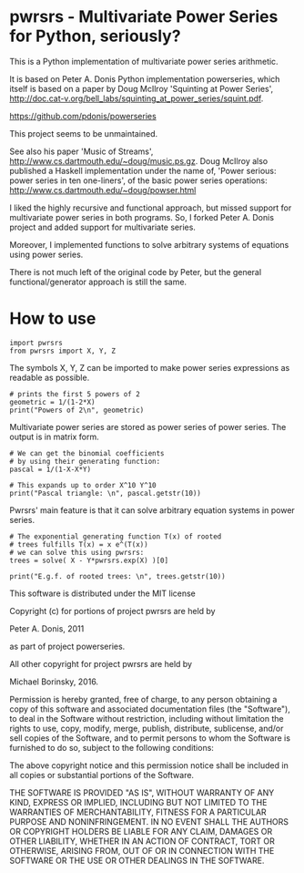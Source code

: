 
pwrsrs - Multivariate Power Series for Python, seriously?
=========================================================

This is a Python implementation of multivariate power series arithmetic. 

It is based on Peter A. Donis Python implementation powerseries, which 
itself is based on a paper by Doug McIlroy 'Squinting at Power Series', 
http://doc.cat-v.org/bell_labs/squinting_at_power_series/squint.pdf. 

https://github.com/pdonis/powerseries

This project seems to be unmaintained.

See also his paper 'Music of Streams', http://www.cs.dartmouth.edu/~doug/music.ps.gz. 
Doug McIlroy also published a Haskell implementation under the name 
of, 'Power serious: power series in ten one-liners', of the basic power 
series operations: http://www.cs.dartmouth.edu/~doug/powser.html

I liked the highly recursive and functional approach, but missed 
support for multivariate power series in both programs. So, I forked 
Peter A. Donis project and added support for multivariate series. 

Moreover, I implemented functions to solve arbitrary systems of equations 
using power series. 

There is not much left of the original code by Peter, but the general 
functional/generator approach is still the same.

How to use
==========

    import pwrsrs
    from pwrsrs import X, Y, Z

The symbols X, Y, Z can be imported to make power series expressions as 
readable as possible.

    # prints the first 5 powers of 2
    geometric = 1/(1-2*X)
    print("Powers of 2\n", geometric)

Multivariate power series are stored as power series of power series. 
The output is in matrix form.

    # We can get the binomial coefficients
    # by using their generating function:
    pascal = 1/(1-X-X*Y)

    # This expands up to order X^10 Y^10
    print("Pascal triangle: \n", pascal.getstr(10))

Pwrsrs' main feature is that it can solve arbitrary equation systems 
in power series. 

    # The exponential generating function T(x) of rooted 
    # trees fulfills T(x) = x e^(T(x))
    # we can solve this using pwrsrs:
    trees = solve( X - Y*pwrsrs.exp(X) )[0]

    print("E.g.f. of rooted trees: \n", trees.getstr(10))




This software is distributed under the MIT license

Copyright (c) for portions of project pwrsrs are held by 

Peter A. Donis, 2011 

as part of project powerseries. 

All other copyright for project pwrsrs are held by 

Michael Borinsky, 2016.


Permission is hereby granted, free of charge, to any person obtaining a copy of this software and associated documentation files (the "Software"), to deal in the Software without restriction, including without limitation the rights to use, copy, modify, merge, publish, distribute, sublicense, and/or sell copies of the Software, and to permit persons to whom the Software is furnished to do so, subject to the following conditions:

The above copyright notice and this permission notice shall be included in all copies or substantial portions of the Software.

THE SOFTWARE IS PROVIDED "AS IS", WITHOUT WARRANTY OF ANY KIND, EXPRESS OR IMPLIED, INCLUDING BUT NOT LIMITED TO THE WARRANTIES OF MERCHANTABILITY, FITNESS FOR A PARTICULAR PURPOSE AND NONINFRINGEMENT. IN NO EVENT SHALL THE AUTHORS OR COPYRIGHT HOLDERS BE LIABLE FOR ANY CLAIM, DAMAGES OR OTHER LIABILITY, WHETHER IN AN ACTION OF CONTRACT, TORT OR OTHERWISE, ARISING FROM, OUT OF OR IN CONNECTION WITH THE SOFTWARE OR THE USE OR OTHER DEALINGS IN THE SOFTWARE.
